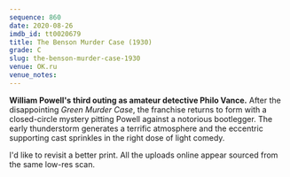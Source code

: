 ```yaml
---
sequence: 860
date: 2020-08-26
imdb_id: tt0020679
title: The Benson Murder Case (1930)
grade: C
slug: the-benson-murder-case-1930
venue: OK.ru
venue_notes:
---
```


**William Powell's third outing as amateur detective Philo Vance.** After the disappointing <span data-imdb-id="tt0019949">_Green Murder Case_</span>, the franchise returns to form with a closed-circle mystery pitting Powell against a notorious bootlegger. The early thunderstorm generates a terrific atmosphere and the eccentric supporting cast sprinkles in the right dose of light comedy.

I'd like to revisit a better print. All the uploads online appear sourced from the same low-res scan.